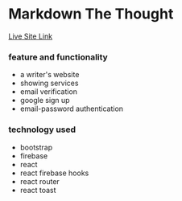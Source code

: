 # Markdown The Thought

[Live Site Link](https://markdown-the-thought.web.app/login)

### feature and functionality
* a writer's website
* showing services
* email verification
* google sign up
* email-password authentication

### technology used
* bootstrap
* firebase
* react
* react firebase hooks
* react router
* react toast